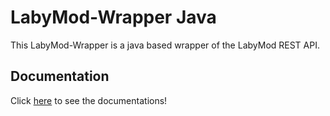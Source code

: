 # LabyMod-Wrapper Java

This LabyMod-Wrapper is a java based wrapper of the LabyMod REST API. 

## Documentation

Click [here](https://github.com/SocketC0nnection/LabyMod-Wrapper/wiki) to see the documentations!
